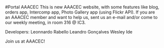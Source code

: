 #Portal AAACEC
This is new AAACEC website, with some features like blog, orders app, Intercomp app, Photo Gallery app (using Flickr API).
If you are an AAACEC member and want to help us, sent us an e-mail and/or come to our weekly meeting, in room 316 @ IC3.

Developers:
Leonnardo Rabello
Leandro Gonçalves
Wesley Ide

Join us at AAACEC!
